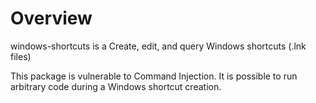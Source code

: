 # Overview

windows-shortcuts is a Create, edit, and query Windows shortcuts (.lnk files)

This package is vulnerable to Command Injection. It is possible to run arbitrary code during a Windows shortcut creation.
